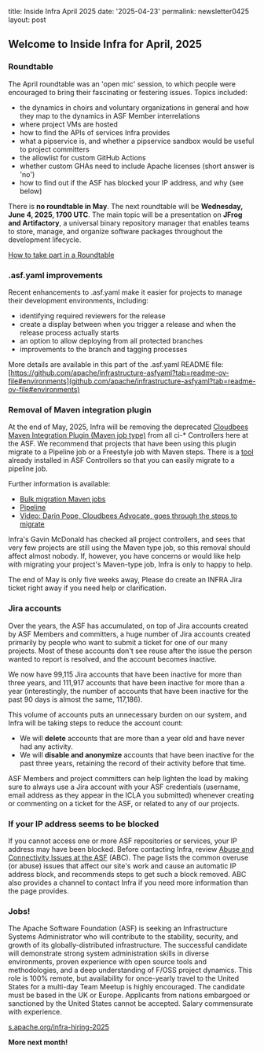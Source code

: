 title: Inside Infra April 2025 
date: '2025-04-23' 
permalink: newsletter0425 layout: post

## Welcome to Inside Infra for April, 2025

### Roundtable

The April roundtable was an 'open mic' session, to which people were encouraged to bring their fascinating or festering issues. Topics included:

  - the dynamics in choirs and voluntary organizations in general and how they map to the dynamics in ASF Member interrelations
  - where project VMs are hosted
  - how to find the APIs of services Infra provides
  - what a pipservice is, and whether a pipservice sandbox would be useful to project committers
  - the allowlist for custom GitHub Actions
  - whether custom GHAs need to include Apache licenses (short answer is 'no')
  - how to find out if the ASF has blocked your IP address, and why (see below)

There is **no roundtable in May**. The next roundtable will be **Wednesday, June 4, 2025, 1700 UTC**. The main topic will be a presentation on **JFrog and Artifactory**, a universal binary repository manager that enables teams to store, manage, and organize software packages throughout the development lifecycle.

<a href="https://infra.apache.org/roundtable.html" target="_blank">How to take part in a Roundtable</a>

### .asf.yaml improvements

Recent enhancements to .asf.yaml make it easier for projects to manage their development environments, including:

  - identifying required reviewers for the release
  - create a display between when you trigger a release and when the release process actually starts
  - an option to allow deploying from all protected branches
  - improvements to the branch and tagging processes

More details are available in this part of the .asf.yaml README file: [https://github.com/apache/infrastructure-asfyaml?tab=readme-ov-file#environments](github.com/apache/infrastructure-asfyaml?tab=readme-ov-file#environments) 

### Removal of Maven integration plugin

At the end of May, 2025, Infra will be removing the deprecated <a href="https://plugins.jenkins.io/maven-plugin/" target="_blank">Cloudbees Maven Integration Plugin (Maven job type)</a> from all ci-* Controllers here at the ASF. We recommend that projects that have been using this plugin migrate to a Pipeline job or a Freestyle job with Maven steps. There is a <a href="https://docs.cloudbees.com/plugins/ci/declarative-pipeline-migration-assistant" target="_blank">tool</a> already installed in ASF Controllers so that you can easily migrate to a pipeline job.

Further information is available:

  - <a href="https://docs.cloudbees.com/docs/cloudbees-ci-kb/latest/troubleshooting-guides/help-bulk-migration-maven-jobs" target="_blank">Bulk migration Maven jobs</a>
  - <a href="https://plugins.jenkins.io/pipeline-maven/" target="_blank">Pipeline</a>
  - <a href="https://www.youtube.com/watch?v=u0_sIo9I7CE" target="_blank">Video: Darin Pope, Cloudbees Advocate, goes through the steps to migrate</a>

Infra's Gavin McDonald has checked all project controllers, and sees that very few projects are still using the Maven type job, so this removal should affect almost nobody. If, however, you have concerns or would like help with migrating your project's Maven-type job, Infra is only to happy to help.

The end of May is only five weeks away, Please do create an INFRA Jira ticket right away if you need help or clarification.

### Jira accounts

Over the years, the ASF has accumulated, on top of Jira accounts created by ASF Members and committers, a huge number of Jira accounts created primarily by people who want to submit a ticket for one of our many projects. Most of these accounts don't see reuse after the issue the person wanted to report is resolved, and the account becomes inactive.

We now have 99,115 Jira accounts that have been inactive for more than three years, and 111,917 accounts that have been inactive for more than a year (interestingly, the number of accounts that have been inactive for the past 90 days is almost the same, 117,186).

This volume of accounts puts an unnecessary burden on our system, and Infra will be taking steps to reduce the account count:

  - We will **delete** accounts that are more than a year old and have never had any activity.
  - We will **disable and anonymize** accounts that have been inactive for the past three years, retaining the record of their activity before that time. 

ASF Members and project committers can help lighten the load by making sure to always use a Jira account with your ASF credentials (username, email address as they appear in the ICLA you submitted) whenever creating or commenting on a ticket for the ASF, or related to any of our projects.

### If your IP address seems to be blocked

If you cannot access one or more ASF repositories or services, your IP address may have been blocked. Before contacting Infra, review <a href="https://infra.apache.org/abc/" target="_blank">Abuse and Connectivity Issues at the ASF</a> (ABC). The page lists the common overuse (or abuse) issues that affect our site's work and cause an automatic IP address block, and recommends steps to get such a block removed. ABC also provides a channel to contact Infra if you need more information than the page provides.

### Jobs!

The Apache Software Foundation (ASF) is seeking an Infrastructure Systems Administrator who will contribute to the stability, security, and growth of its globally-distributed infrastructure. The successful candidate will demonstrate strong system administration skills in diverse environments, proven experience with open source tools and methodologies, and a deep understanding of F/OSS project dynamics. This role is 100% remote, but availability for once-yearly travel to the United States for a multi-day Team Meetup is highly encouraged. The candidate must be based in the UK or Europe. Applicants from nations embargoed or sanctioned by the United States cannot be accepted. Salary commensurate with experience.

<a href="https://s.apache.org/infra-hiring-2025" target="_blank">s.apache.org/infra-hiring-2025</a>


**More next month!**
